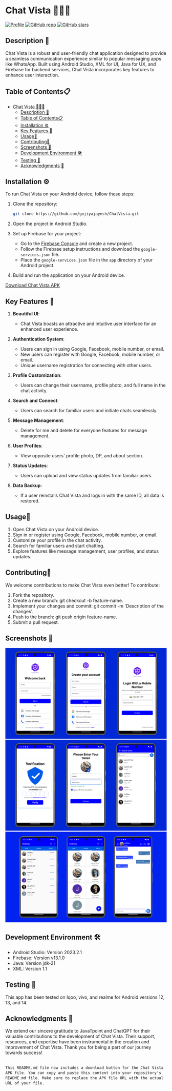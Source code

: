 # Chat Vista 🚀🌐📱

[![Profile](https://img.shields.io/badge/profile-gojiyajayesh-blue.svg)](https://github.com/gojiyajayesh)
[![GitHub repo](https://img.shields.io/github/issues/gojiyajayesh/ChatVista)](https://github.com/gojiyajayesh/ChatVista.git)
[![GitHub stars](https://img.shields.io/github/stars/gojiyajayesh/ChatVista)](https://github.com/gojiyajayesh/ChatVista/stargazers)

## Description 🚀

Chat Vista is a robust and user-friendly chat application designed to provide a seamless communication experience similar to popular messaging apps like WhatsApp. Built using Android Studio, XML for UI, Java for UX, and Firebase for backend services, Chat Vista incorporates key features to enhance user interaction.

## Table of Contents📋

- [Chat Vista 🚀🌐📱](#chat-vista-)
  - [Description 🚀](#description-)
  - [Table of Contents📋](#table-of-contents)
  - [Installation ⚙](#installation-)
  - [Key Features 🔑](#key-features-)
  - [Usage📲](#usage)
  - [Contributing🤝](#contributing)
  - [Screenshots 📸](#screenshots-)
  - [Development Environment 🛠](#development-environment-)
  - [Testing 🧪](#testing-)
  - [Acknowledgments 🙌](#acknowledgments-)


## Installation ⚙

To run Chat Vista on your Android device, follow these steps:

1. Clone the repository:

   ```bash
   git clone https://github.com/gojiyajayesh/ChatVista.git
   ```
2. Open the project in Android Studio.
3. Set up Firebase for your project:
   - Go to the [Firebase Console](https://console.firebase.google.com/) and create a new project.
   - Follow the Firebase setup instructions and download the `google-services.json` file.
   - Place the `google-services.json` file in the `app` directory of your Android project.
4. Build and run the application on your Android device.

[Download Chat Vista APK](https://raw.githubusercontent.com/gojiyajayesh/ChatVista/main/AplFile/chavista.apk)

## Key Features 🔑

1. **Beautiful UI**:
   - Chat Vista boasts an attractive and intuitive user interface for an enhanced user experience.

2. **Authentication System**:
   - Users can sign in using Google, Facebook, mobile number, or email.
   - New users can register with Google, Facebook, mobile number, or email.
   - Unique username registration for connecting with other users.

3. **Profile Customization**:
   - Users can change their username, profile photo, and full name in the chat activity.

4. **Search and Connect**:
   - Users can search for familiar users and initiate chats seamlessly.

5. **Message Management**:
   - Delete for me and delete for everyone features for message management.

6. **User Profiles**:
   - View opposite users' profile photo, DP, and about section.

7. **Status Updates**:
   - Users can upload and view status updates from familiar users.

8. **Data Backup**:
   - If a user reinstalls Chat Vista and logs in with the same ID, all data is restored.


## Usage📲

1. Open Chat Vista on your Android device.
2. Sign in or register using Google, Facebook, mobile number, or email.
3. Customize your profile in the chat activity.
4. Search for familiar users and start chatting.
5. Explore features like message management, user profiles, and status updates.

## Contributing🤝

We welcome contributions to make Chat Vista even better! To contribute:

1. Fork the repository.
2. Create a new branch: git checkout -b feature-name.
3. Implement your changes and commit: git commit -m 'Description of the changes'.
4. Push to the branch: git push origin feature-name.
5. Submit a pull request.

## Screenshots 📸

<div class="slider">
  <div>
    <img src="Image/1.png" alt="Screenshot 1">
  </div>
  <div>
    <img src="Image/2.png" alt="Screenshot 2">
  </div>
  <div>
    <img src="Image/3.png" alt="Screenshot 3">
  </div>
</div>

## Development Environment 🛠

- Android Studio: Version 2023.2.1
- Firebase: Version v13.1.0
- Java: Version jdk-21
- XML: Version 1.1

## Testing 🧪

This app has been tested on Iqoo, vivo, and realme for Android versions 12, 13, and 14.

## Acknowledgments 🙌

We extend our sincere gratitude to JavaTpoint and ChatGPT for their valuable contributions to the development of Chat Vista. Their support, resources, and expertise have been instrumental in the creation and improvement of Chat Vista. Thank you for being a part of our journey towards success!
```

This README.md file now includes a download button for the Chat Vista APK file. You can copy and paste this content into your repository's README.md file. Make sure to replace the APK file URL with the actual URL of your file.